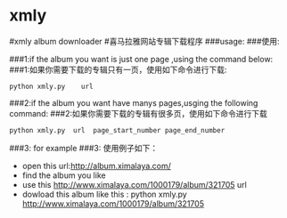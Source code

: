 # xmly

#xmly album downloader 
#喜马拉雅网站专辑下载程序
###usage:
###使用:

###1:if the album  you want is just one page ,using the command below:
###1:如果你需要下载的专辑只有一页，使用如下命令进行下载:
```
python xmly.py    url
```

###2:if the album you want have manys pages,usging the following command:
###2:如果你需要下载的专辑有很多页，使用如下命令进行下载 
```
python xmly.py  url  page_start_number page_end_number
```
###3: for example 
###3: 使用例子如下：

+ open this url:http://album.ximalaya.com/
+ find the album you like 
+ use this http://www.ximalaya.com/1000179/album/321705   url 
+ dowload this album like this : python xmly.py http://www.ximalaya.com/1000179/album/321705 
